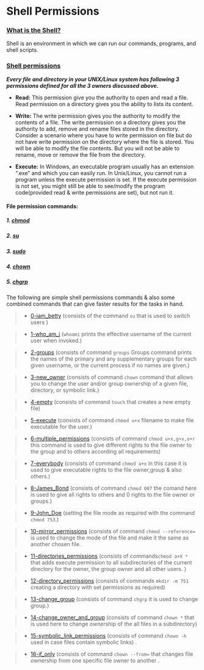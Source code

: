 # Shell Permissions

### [What is the Shell?](http://www.linuxcommand.org/lc3_lts0010.php)

Shell is an environment in which we can run our commands, programs, and shell scripts.

### [Shell permissions](https://www.guru99.com/file-permissions.html#linux_file_permissions)

***Every file and directory in your UNIX/Linux system has following 3 permissions defined for all the 3 owners discussed above.***

- **Read:** This permission give you the authority to open and read a file. Read permission on a directory gives you the ability to lists its content.

- **Write:** The write permission gives you the authority to modify the contents of a file. The write permission on a directory gives you the authority to add, remove and rename files stored in the directory. Consider a scenario where you have to write permission on file but do not have write permission on the directory where the file is stored. You will be able to modify the file contents. But you will not be able to rename, move or remove the file from the directory.

- **Execute:** In Windows, an executable program usually has an extension “.exe” and which you can easily run. In Unix/Linux, you cannot run a program unless the execute permission is set. If the execute permission is not set, you might still be able to see/modify the program code(provided read & write permissions are set), but not run it.

#### File permission commands:

##### 1.	[chmod](https://www.pluralsight.com/blog/it-ops/linux-file-permissions) 
##### 2.	[su](https://phoenixnap.com/kb/su-command-linux-examples)

##### 3.	[sudo](https://kb.iu.edu/d/amyi#:~:text=The%20sudo%20command%20allows%20you,which%20the%20system%20administrator%20configures.)
##### 4.	[chown](https://linuxize.com/post/linux-chown-command/)
##### 5.	[chgrp](https://www.geeksforgeeks.org/chgrp-command-in-linux-with-examples/)
The following are simple shell permissions commands & also some combined commands that can give faster results for the tasks in hand.

>- [0-iam_betty](https://github.com/tizihoxha/shell/blob/main/permissions/0-iam_betty) (consists of the command `su` that is used to switch users )

>- [1-who_am_i](https://github.com/tizihoxha/shell/blob/main/permissions/1-who_am_i) (`whoami` prints the effective username of the current user when invoked.)

>- [2-groups](https://github.com/tizihoxha/shell/blob/main/permissions/2-groups) (consists of command `groups` Groups command prints the names of the primary and any supplementary groups for each given username, or the current process if no names are given.)

>- [3-new_owner](https://github.com/tizihoxha/shell/blob/main/permissions/3-new_owner) (consists of command `chown` command that allows you to change the user and/or group ownership of a given file, directory, or symbolic link.)

>- [4-empty](https://github.com/tizihoxha/shell/blob/main/permissions/4-empty) (consists of command `touch` that creates a new empty file)

>- [5-execute](https://github.com/tizihoxha/shell/blob/main/permissions/5-execute) (consists of command `chmod u+x` filename  to make file executable for the user.)

>- [6-multiple_permissions](https://github.com/tizihoxha/shell/blob/main/permissions/6-multiple_permissions) (consists of command `chmod u+x,g+x,o+r` this command is used to give different rights to the file owner to the group and to others according all requirements)

>- [7-everybody](https://github.com/tizihoxha/shell/blob/main/permissions/7-everybody) (consists of command `chmod a+x`  in this case it is used to give executable rights to the file owner,group & also others.)

>- [8-James_Bond](https://github.com/tizihoxha/shell/blob/main/permissions/8-James_Bond) (consists of command `chmod 007` the comand here is used to give all rights to others and 0 rights to the file owner or groups.)

>- [9-John_Doe](https://github.com/tizihoxha/shell/blob/main/permissions/9-John_Doe) (setting the file mode as required with the command `chmod 753`.)

>- [10-mirror_permissions](https://github.com/tizihoxha/shell/blob/main/permissions/10-mirror_permissions) (consists of  command `chmod --reference=` is used to change the mode of the file and make it the same as another chosen file.

>- [11-directories_permissions](https://github.com/tizihoxha/shell/blob/main/permissions/11-directories_permissions) (consists of commands`chmod a+X *` that adds execute permission to all subdirectories of the current directory for the owner, the group owner and all other users. )

>- [12-directory_permissions](https://github.com/tizihoxha/shell/blob/main/permissions/12-directory_permissions) (consists of commands `mkdir -m 751` creating a directory with set permissions as required)

>- [13-change_group](https://github.com/tizihoxha/shell/blob/main/permissions/13-change_group) (consists of command `chgrp` it is used to change group.)

>- [14-change_owner_and_group](https://github.com/tizihoxha/shell/blob/main/permissions/14-change_owner_and_group) (consists of command `chown *` that is used here to change ownership of the all files in a subdirectory)

>- [15-symbolic_link_permissions](https://github.com/tizihoxha/shell/blob/main/permissions/15-symbolic_link_permissions) (consists of  command `chown -h` used in case files contain symbolic links) .

>- [16-if_only](https://github.com/tizihoxha/shell/blob/main/permissions/16-if_only) (consists of command `chown --from=` that changes file ownership from one specific file owner to another .

